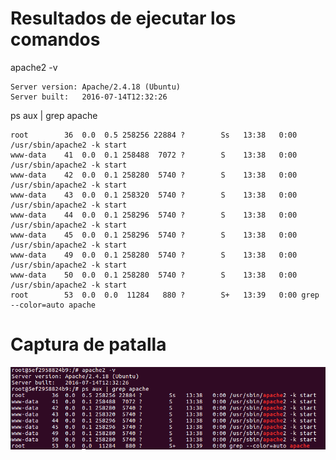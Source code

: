 # Resultados de ejecutar los comandos
apache2 -v
~~~
Server version: Apache/2.4.18 (Ubuntu)
Server built:   2016-07-14T12:32:26
~~~
ps aux | grep apache
~~~
root        36  0.0  0.5 258256 22884 ?        Ss   13:38   0:00 /usr/sbin/apache2 -k start
www-data    41  0.0  0.1 258488  7072 ?        S    13:38   0:00 /usr/sbin/apache2 -k start
www-data    42  0.0  0.1 258280  5740 ?        S    13:38   0:00 /usr/sbin/apache2 -k start
www-data    43  0.0  0.1 258320  5740 ?        S    13:38   0:00 /usr/sbin/apache2 -k start
www-data    44  0.0  0.1 258296  5740 ?        S    13:38   0:00 /usr/sbin/apache2 -k start
www-data    45  0.0  0.1 258296  5740 ?        S    13:38   0:00 /usr/sbin/apache2 -k start
www-data    49  0.0  0.1 258280  5740 ?        S    13:38   0:00 /usr/sbin/apache2 -k start
www-data    50  0.0  0.1 258280  5740 ?        S    13:38   0:00 /usr/sbin/apache2 -k start
root        53  0.0  0.0  11284   880 ?        S+   13:39   0:00 grep --color=auto apache
~~~

# Captura de patalla
![img](https://github.com/donas11/swap1617/blob/master/Prácticas/Práctica1/apachefuncionando.png)
